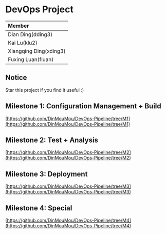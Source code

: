 # DevOps Project #

| Member                 | 
| :---                   | 
| Dian Ding(dding3)      | 
| Kai Lu(klu2)           | 
| Xiangqing Ding(xding3) | 
| Fuxing Luan(fluan)     | 

## Notice  ##
Star this project if you find it useful :)

## Milestone 1: Configuration Management + Build ##
[https://github.com/DinMouMou/DevOps-Pipeline/tree/M1](https://github.com/DinMouMou/DevOps-Pipeline/tree/M1)

## Milestone 2: Test + Analysis  ##
[https://github.com/DinMouMou/DevOps-Pipeline/tree/M2](https://github.com/DinMouMou/DevOps-Pipeline/tree/M2)

## Milestone 3: Deployment  ##
[https://github.com/DinMouMou/DevOps-Pipeline/tree/M3](https://github.com/DinMouMou/DevOps-Pipeline/tree/M3)

## Milestone 4: Special  ##
[https://github.com/DinMouMou/DevOps-Pipeline/tree/M4](https://github.com/DinMouMou/DevOps-Pipeline/tree/M4)

